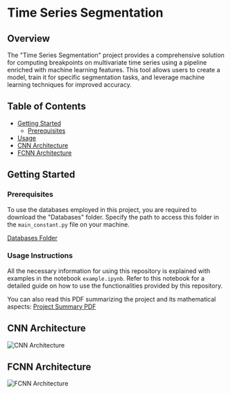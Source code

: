# Time Series Segmentation

## Overview

The "Time Series Segmentation" project provides a comprehensive solution for computing breakpoints on multivariate time series using a pipeline enriched with machine learning features. This tool allows users to create a model, train it for specific segmentation tasks, and leverage machine learning techniques for improved accuracy.

## Table of Contents

- [Getting Started](#getting-started)
  - [Prerequisites](#prerequisites)
- [Usage](#usage-instructions)
- [CNN Architecture](#cnn-architecture)
- [FCNN Architecture](#fcnn-architecture)

## Getting Started

### Prerequisites

To use the databases employed in this project, you are required to download the "Databases" folder. Specify the path to access this folder in the `main_constant.py` file on your machine.

[Databases Folder](https://drive.google.com/drive/folders/17pU6Sy50mGwbkWo1lSW54WkzouJDnRTy?usp=sharing)

### Usage Instructions

All the necessary information for using this repository is explained with examples in the notebook `example.ipynb`. Refer to this notebook for a detailed guide on how to use the functionalities provided by this repository.

You can also read this PDF summarizing the project and its mathematical aspects: [Project Summary PDF](https://drive.google.com/file/d/1BVJmkIo9FJL8CaKSf6toWkZ0KeVRvUIC/view?usp=sharing)

## CNN Architecture

![CNN Architecture](https://drive.google.com/uc?id=12csTrwdKFPsaV5hx8z2f5zOMpsC_6uA9)

## FCNN Architecture

![FCNN Architecture](https://drive.google.com/uc?id=1Qwj5H2Hr7E0BN6_n4HGSHn7GWGHPsNOD)
